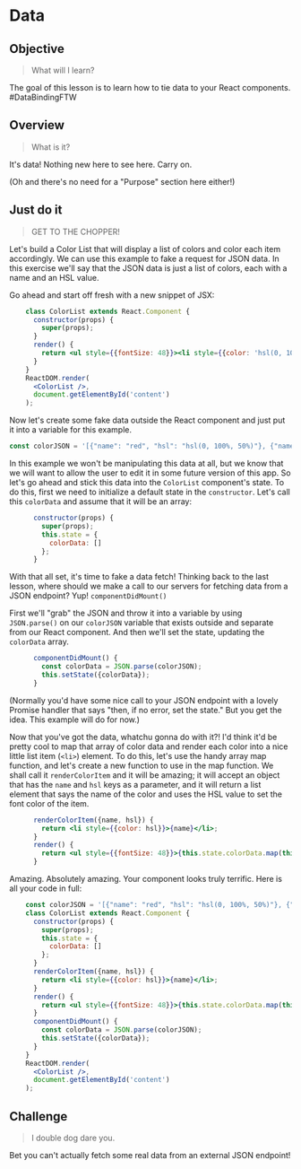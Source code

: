 # Data

## Objective

> What will I learn?

The goal of this lesson is to learn how to tie data to your React components. #DataBindingFTW

## Overview

> What is it?

It's data! Nothing new here to see here. Carry on.

(Oh and there's no need for a "Purpose" section here either!)

## Just do it

> GET TO THE CHOPPER!

Let's build a Color List that will display a list of colors and color each item accordingly. We can use this example to fake a request for JSON data. In this exercise we'll say that the JSON data is just a list of colors, each with a name and an HSL value.

Go ahead and start off fresh with a new snippet of JSX:

```jsx
    class ColorList extends React.Component {
      constructor(props) {
        super(props);
      }
      render() {
        return <ul style={{fontSize: 48}}><li style={{color: 'hsl(0, 100%, 50%)'}}>red</li></ul>;
      }
    }
    ReactDOM.render(
      <ColorList />,
      document.getElementById('content')
    );
```

Now let's create some fake data outside the React component and just put it into a variable for this example.

```jsx
const colorJSON = '[{"name": "red", "hsl": "hsl(0, 100%, 50%)"}, {"name": "blue", "hsl": "hsl(240, 100%, 50%)"}, {"name": "purple", "hsl": "hsl(270, 100%, 50%)"}]';
```

In this example we won't be manipulating this data at all, but we know that we will want to allow the user to edit it in some future version of this app. So let's go ahead and stick this data into the `ColorList` component's state. 
To do this, first we need to initialize a default state in the `constructor`. Let's call this `colorData` and assume that it will be an array:

```jsx
      constructor(props) {
        super(props);
        this.state = {
          colorData: []
        };
      }
```

With that all set, it's time to fake a data fetch! Thinking back to the last lesson, where should we make a call to our servers for fetching data from a JSON endpoint? Yup! `componentDidMount()`

First we'll "grab" the JSON and throw it into a variable by using `JSON.parse()` on our `colorJSON` variable that exists outside and separate from our React component. And then we'll set the state, updating the `colorData` array.

```jsx
      componentDidMount() {
        const colorData = JSON.parse(colorJSON);
        this.setState({colorData});
      }
```

(Normally you'd have some nice call to your JSON endpoint with a lovely Promise handler that says "then, if no error, set the state." But you get the idea. This example will do for now.)

Now that you've got the data, whatchu gonna do with it?! I'd think it'd be pretty cool to map that array of color data and render each color into a nice little list item (`<li>`) element. To do this, let's use the handy array map function, and let's create a new function to use in the map function. We shall call it `renderColorItem` and it will be amazing; it will accept an object that has the `name` and `hsl` keys as a parameter, and it will return a list element that says the name of the color and uses the HSL value to set the font color of the item. 

```jsx
      renderColorItem({name, hsl}) {
        return <li style={{color: hsl}}>{name}</li>;
      }
      render() {
        return <ul style={{fontSize: 48}}>{this.state.colorData.map(this.renderColorItem)}</ul>;
      }
```

Amazing. Absolutely amazing. Your component looks truly terrific. Here is all your code in full:

```jsx
    const colorJSON = '[{"name": "red", "hsl": "hsl(0, 100%, 50%)"}, {"name": "blue", "hsl": "hsl(240, 100%, 50%)"}, {"name": "purple", "hsl": "hsl(270, 100%, 50%)"}]';
    class ColorList extends React.Component {
      constructor(props) {
        super(props);
        this.state = {
          colorData: []
        };
      }
      renderColorItem({name, hsl}) {
        return <li style={{color: hsl}}>{name}</li>;
      }
      render() {
        return <ul style={{fontSize: 48}}>{this.state.colorData.map(this.renderColorItem)}</ul>;
      }
      componentDidMount() {
        const colorData = JSON.parse(colorJSON);
        this.setState({colorData});
      }
    }
    ReactDOM.render(
      <ColorList />,
      document.getElementById('content')
    );
```

## Challenge

> I double dog dare you.

Bet you can't actually fetch some real data from an external JSON endpoint!

